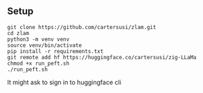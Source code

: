 
## Setup
```
git clone https://github.com/cartersusi/zlam.git
cd zlam
python3 -m venv venv
source venv/bin/activate
pip install -r requirements.txt
git remote add hf https://huggingface.co/cartersusi/zig-LLaMa
chmod +x run_peft.sh
./run_peft.sh
```

It might ask to sign in to huggingface cli